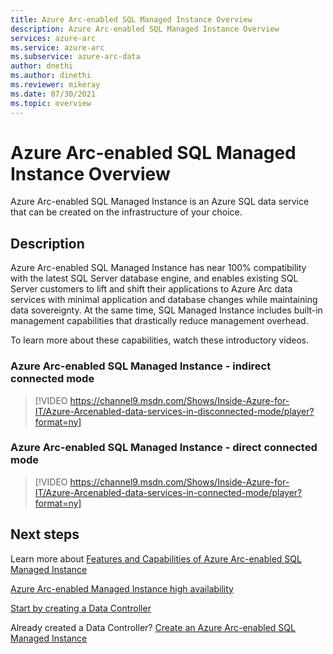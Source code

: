```yaml
---
title: Azure Arc-enabled SQL Managed Instance Overview
description: Azure Arc-enabled SQL Managed Instance Overview
services: azure-arc
ms.service: azure-arc
ms.subservice: azure-arc-data
author: dnethi
ms.author: dinethi
ms.reviewer: mikeray
ms.date: 07/30/2021
ms.topic: overview
---
```


# Azure Arc-enabled SQL Managed Instance Overview

Azure Arc-enabled SQL Managed Instance is an Azure SQL data service that can be created on the infrastructure of your choice. 


## Description

Azure Arc-enabled SQL Managed Instance has near 100% compatibility with the latest SQL Server database engine, and enables existing SQL Server customers to lift and shift their applications to Azure Arc data services with minimal application and database changes while maintaining data sovereignty. At the same time, SQL Managed Instance includes built-in management capabilities that drastically reduce management overhead. 

To learn more about these capabilities, watch these introductory videos.

### Azure Arc-enabled SQL Managed Instance - indirect connected mode

> [!VIDEO https://channel9.msdn.com/Shows/Inside-Azure-for-IT/Azure-Arcenabled-data-services-in-disconnected-mode/player?format=ny]

### Azure Arc-enabled SQL Managed Instance - direct connected mode

> [!VIDEO https://channel9.msdn.com/Shows/Inside-Azure-for-IT/Azure-Arcenabled-data-services-in-connected-mode/player?format=ny]

## Next steps

Learn more about [Features and Capabilities of Azure Arc-enabled SQL Managed Instance](managed-instance-features.md)

[Azure Arc-enabled Managed Instance high availability](managed-instance-high-availability.md)

[Start by creating a Data Controller](create-data-controller-indirect-cli.md)

Already created a Data Controller? [Create an Azure Arc-enabled SQL Managed Instance](create-sql-managed-instance.md)
